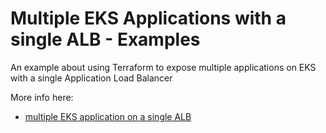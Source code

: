 # Multiple EKS Applications with a single ALB - Examples

An example about using Terraform to expose multiple applications on EKS with a single Application Load Balancer

More info here:
- [multiple EKS application on a single ALB](https://letsmake.cloud/multiple-eks-single-alb)
